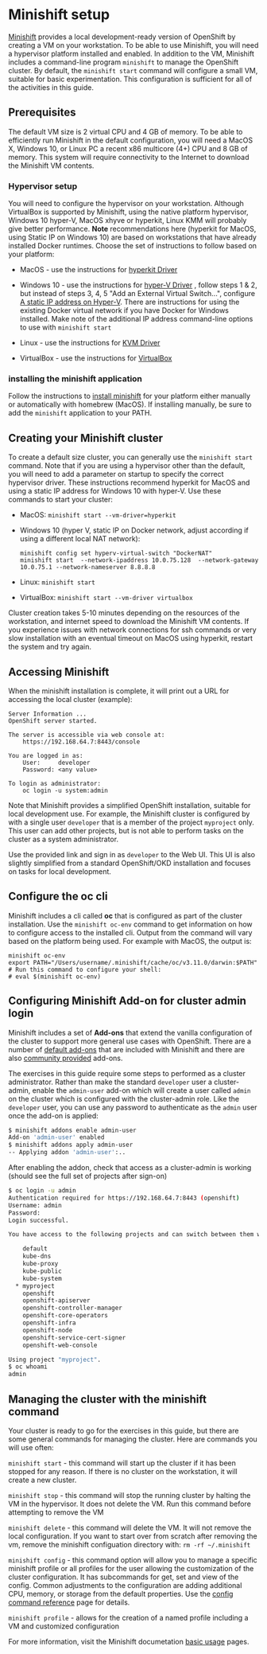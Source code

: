 # Minishift setup

[Minishift](https://docs.okd.io/latest/minishift/index.html) provides a local development-ready version of OpenShift by creating a VM on your workstation. To be able to use Minishift, you will need a hypervisor platform installed and enabled. In addition to the VM, Minishift includes a command-line program `minishift` to manage the OpenShift cluster. By default, the `minishift start` command will configure a small VM, suitable for basic experimentation. This configuration is sufficient for all of the activities in this guide.

## Prerequisites

The default VM size is 2 virtual CPU and 4 GB of memory. To be able to efficiently run Minishift in the default configuration, you will need a MacOS X, Windows 10, or Linux PC a recent x86 multicore (4+) CPU and 8 GB of memory. This system will require connectivity to the Internet to download the Minishift VM contents.

### Hypervisor setup

You will need to configure the hypervisor on your workstation. Although VirtualBox is supported by Minishift, using the native platform hypervisor, Windows 10 hyper-V, MacOS xhyve or hyperkit, Linux KMM will probably give better performance. **Note** recommendations here (hyperkit for MacOS, using Static IP on Windows 10) are based on workstations that have already installed Docker runtimes. Choose the set of instructions to follow based on your platform:

* MacOS - use the instructions for [hyperkit Driver](https://docs.okd.io/latest/minishift/getting-started/setting-up-virtualization-environment.html#setting-up-hyperkit-driver)

* Windows 10 - use the instructions for [hyper-V Driver](https://docs.okd.io/latest/minishift/getting-started/setting-up-virtualization-environment.html#for-windows) , follow steps 1 & 2, but instead of steps 3, 4, 5 "Add an External Virtual Switch...", configure [A static IP address on Hyper-V](https://docs.okd.io/latest/minishift/using/static-ip.html#static-ip-hyperv). There are instructions for using the existing Docker virtual network if you have Docker for Windows installed. Make note of the additional IP address command-line options to use with `minishift start`

* Linux - use the instructions for [KVM Driver](https://docs.okd.io/latest/minishift/getting-started/setting-up-virtualization-environment.html#for-linux)

* VirtualBox - use the instructions for [VirtualBox](https://docs.okd.io/latest/minishift/getting-started/setting-up-virtualization-environment.html#setting-up-virtualbox-driver)

### installing the minishift application

Follow the instructions to [install minishift](https://docs.okd.io/latest/minishift/getting-started/installing.html) for your platform either manually or automatically with homebrew (MacOS). If installing manually, be sure to add the `minishift` application to your PATH.

## Creating your Minishift cluster

To create a default size cluster, you can generally use the `minishift start` command. Note that if you are using a hypervisor other than the default, you will need to add a parameter on startup to specify the correct hypervisor driver. These instructions recommend hyperkit for MacOS and using a static IP address for Windows 10 with hyper-V. Use these commands to start your cluster:

* MacOS: `minishift start --vm-driver=hyperkit`

* Windows 10 (hyper V, static IP on Docker network, adjust according if using a different local NAT network):

    ```text
    minishift config set hyperv-virtual-switch "DockerNAT"
    minishift start  --network-ipaddress 10.0.75.128  --network-gateway 10.0.75.1 --network-nameserver 8.8.8.8
    ```

* Linux: `minishift start`

* VirtualBox: `minishift start --vm-driver virtualbox`

Cluster creation takes 5-10 minutes depending on the resources of the workstation, and internet speed to download the Minishift VM contents. If you experience issues with network connections for ssh commands or very slow installation with an eventual timeout on MacOS using hyperkit, restart the system and try again.

## Accessing Minishift

When the minishift installation is complete, it will print out a URL for accessing the local cluster (example):

```text
Server Information ...
OpenShift server started.

The server is accessible via web console at:
    https://192.168.64.7:8443/console

You are logged in as:
    User:     developer
    Password: <any value>

To login as administrator:
    oc login -u system:admin
```

Note that Minishift provides a simplified OpenShift installation, suitable for local development use. For example, the Minishift cluster is configured by with a single user `developer` that is a member of the project `myproject` only. This user can add other projects, but is not able to perform tasks on the cluster as a system administrator.

Use the provided link and sign in as `developer` to the Web UI. This UI is also slightly simplified from a standard OpenShift/OKD installation and focuses on tasks for local development.

## Configure the oc cli

Minishift includes a cli called **oc** that is configured as part of the cluster installation. Use the `minishift oc-env` command to get information on how to configure access to the installed cli. Output from the command will vary based on the platform being used. For example with MacOS, the output is:

```text
minishift oc-env
export PATH="/Users/username/.minishift/cache/oc/v3.11.0/darwin:$PATH"
# Run this command to configure your shell:
# eval $(minishift oc-env)
```

## Configuring Minishift Add-on for cluster admin login

Minishift includes a set of **Add-ons** that extend the vanilla configuration of the cluster to support more general use cases with OpenShift. There are a number of [default add-ons](https://docs.okd.io/latest/minishift/using/addons.html#default-addons) that are included with Minishift and there are also [community provided](https://github.com/minishift/minishift-addons/tree/master/add-ons) add-ons.

The exercises in this guide require some steps to performed as a cluster administrator. Rather than make the standard `developer` user a cluster-admin, enable the `admin-user` add-on which will create a user called `admin` on the cluster which is configured with the cluster-admin role. Like the `developer` user, you can use any password to authenticate as the `admin` user once the add-on is applied:

```bash
$ minishift addons enable admin-user
Add-on 'admin-user' enabled
$ minishift addons apply admin-user
-- Applying addon 'admin-user':..
```

After enabling the addon, check that access as a cluster-admin is working (should see the full set of projects after sign-on)

```bash
$ oc login -u admin
Authentication required for https://192.168.64.7:8443 (openshift)
Username: admin
Password:
Login successful.

You have access to the following projects and can switch between them with 'oc project <projectname>':

    default
    kube-dns
    kube-proxy
    kube-public
    kube-system
  * myproject
    openshift
    openshift-apiserver
    openshift-controller-manager
    openshift-core-operators
    openshift-infra
    openshift-node
    openshift-service-cert-signer
    openshift-web-console

Using project "myproject".
$ oc whoami
admin
```

## Managing the cluster with the minishift command

Your cluster is ready to go for the exercises in this guide, but there are some general commands for managing the cluster. Here are commands you will use often:

`minishift start` - this command will start up the cluster if it has been stopped for any reason. If there is no cluster on the workstation, it will create a new cluster.

`minishift stop` - this command will stop the running cluster by halting the VM in the hypervisor. It does not delete the VM. Run this command before attempting to remove the VM

`minishift delete` - this command will delete the VM. It will not remove the local configuration. If you want to start over from scratch after removing the vm, remove the minishift configuation directory with: `rm -rf ~/.minishift`

`minishift config` - this command option will allow you to manage a specific minishift profile or all profiles for the user allowing the customization of the cluster configuration. It has subcommands for get, set and view of the config. Common adjustments to the configuration are adding additional CPU, memory, or storage from the default properties. Use the [config command reference](https://docs.okd.io/latest/minishift/command-ref/minishift_config.html) page for details.

`minishift profile` - allows for the creation of a named profile including a VM and customized configuration

For more information, visit the Minishift documetation [basic usage](https://docs.okd.io/latest/minishift/using/basic-usage.html) pages.
